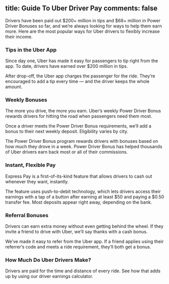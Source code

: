 title: Guide To Uber Driver Pay
comments: false
---
Drivers have been paid out $200+ million in tips and $68+ million in Power Driver Bonuses so far, and we’re always looking for ways to help them earn more. Here are the most popular ways for Uber drivers to flexibly increase their income.

### Tips in the Uber App

Since day one, Uber has made it easy for passengers to tip right from the app. To date, drivers have earned over $200 million in tips.

After drop-off, the Uber app charges the passenger for the ride. They’re encouraged to add a tip every time — and the driver keeps the whole amount.

### Weekly Bonuses

The more you drive, the more you earn. Uber’s weekly Power Driver Bonus rewards drivers for hitting the road when passengers need them most.

Once a driver meets the Power Driver Bonus requirements, we’ll add a bonus to their next weekly deposit. Eligibility varies by city. 

The Power Driver Bonus program rewards drivers with bonuses based on how much they drove in a week. Power Driver Bonus has helped thousands of Uber drivers earn back most or all of their commissions.

### Instant, Flexible Pay

Express Pay is a first-of-its-kind feature that allows drivers to cash out whenever they want, instantly.

The feature uses push-to-debit technology, which lets drivers access their earnings with a tap of a button after earning at least $50 and paying a $0.50 transfer fee. Most deposits appear right away, depending on the bank.

### Referral Bonuses

Drivers can earn extra money without even getting behind the wheel. If they invite a friend to drive with Uber, we’ll say thanks with a cash bonus.

We’ve made it easy to refer from the Uber app. If a friend applies using their referrer’s code and meets a ride requirement, they’ll both get a bonus.

### How Much Do Uber Drivers Make?

Drivers are paid for the time and distance of every ride. See how that adds up by using our driver earnings calculator.

